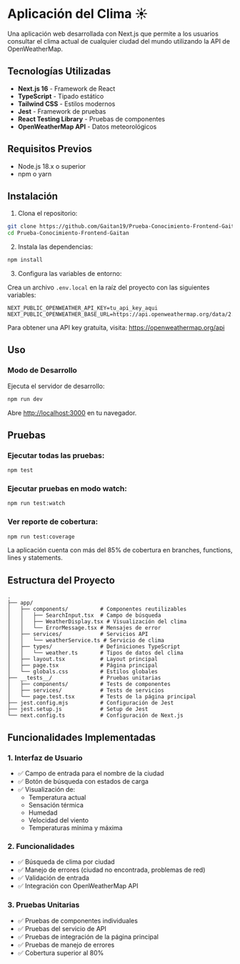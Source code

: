 # Aplicación del Clima ☀️

Una aplicación web desarrollada con Next.js que permite a los usuarios consultar el clima actual de cualquier ciudad del mundo utilizando la API de OpenWeatherMap.


## Tecnologías Utilizadas

- **Next.js 16** - Framework de React
- **TypeScript** - Tipado estático
- **Tailwind CSS** - Estilos modernos
- **Jest** - Framework de pruebas
- **React Testing Library** - Pruebas de componentes
- **OpenWeatherMap API** - Datos meteorológicos

## Requisitos Previos

- Node.js 18.x o superior
- npm o yarn

## Instalación

1. Clona el repositorio:
```bash
git clone https://github.com/Gaitan19/Prueba-Conocimiento-Frontend-Gaitan.git
cd Prueba-Conocimiento-Frontend-Gaitan

```

2. Instala las dependencias:
```bash
npm install
```

3. Configura las variables de entorno:

Crea un archivo `.env.local` en la raíz del proyecto con las siguientes variables:

```env
NEXT_PUBLIC_OPENWEATHER_API_KEY=tu_api_key_aqui
NEXT_PUBLIC_OPENWEATHER_BASE_URL=https://api.openweathermap.org/data/2.5/weather
```

Para obtener una API key gratuita, visita: https://openweathermap.org/api

## Uso

### Modo de Desarrollo

Ejecuta el servidor de desarrollo:

```bash
npm run dev
```

Abre [http://localhost:3000](http://localhost:3000) en tu navegador.

## Pruebas

### Ejecutar todas las pruebas:
```bash
npm test
```

### Ejecutar pruebas en modo watch:
```bash
npm run test:watch
```

### Ver reporte de cobertura:
```bash
npm run test:coverage
```

La aplicación cuenta con más del 85% de cobertura en branches, functions, lines y statements.

## Estructura del Proyecto

```
.
├── app/
│   ├── components/          # Componentes reutilizables
│   │   ├── SearchInput.tsx  # Campo de búsqueda
│   │   ├── WeatherDisplay.tsx # Visualización del clima
│   │   └── ErrorMessage.tsx # Mensajes de error
│   ├── services/            # Servicios API
│   │   └── weatherService.ts # Servicio de clima
│   ├── types/               # Definiciones TypeScript
│   │   └── weather.ts       # Tipos de datos del clima
│   ├── layout.tsx           # Layout principal
│   ├── page.tsx             # Página principal
│   └── globals.css          # Estilos globales
├── __tests__/               # Pruebas unitarias
│   ├── components/          # Tests de componentes
│   ├── services/            # Tests de servicios
│   └── page.test.tsx        # Tests de la página principal
├── jest.config.mjs          # Configuración de Jest
├── jest.setup.js            # Setup de Jest
└── next.config.ts           # Configuración de Next.js
```

## Funcionalidades Implementadas

### 1. Interfaz de Usuario
- ✅ Campo de entrada para el nombre de la ciudad
- ✅ Botón de búsqueda con estados de carga
- ✅ Visualización de:
  - Temperatura actual
  - Sensación térmica
  - Humedad
  - Velocidad del viento
  - Temperaturas mínima y máxima

### 2. Funcionalidades
- ✅ Búsqueda de clima por ciudad
- ✅ Manejo de errores (ciudad no encontrada, problemas de red)
- ✅ Validación de entrada
- ✅ Integración con OpenWeatherMap API

### 3. Pruebas Unitarias
- ✅ Pruebas de componentes individuales
- ✅ Pruebas del servicio de API
- ✅ Pruebas de integración de la página principal
- ✅ Pruebas de manejo de errores
- ✅ Cobertura superior al 80%

